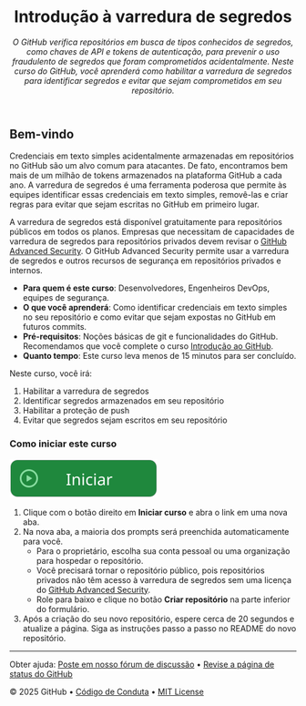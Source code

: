 <header>

# Introdução à varredura de segredos

_O GitHub verifica repositórios em busca de tipos conhecidos de segredos, como chaves de API e tokens de autenticação, para prevenir o uso fraudulento de segredos que foram comprometidos acidentalmente. Neste curso do GitHub, você aprenderá como habilitar a varredura de segredos para identificar segredos e evitar que sejam comprometidos em seu repositório._

</header>

## Bem-vindo

Credenciais em texto simples acidentalmente armazenadas em repositórios no GitHub são um alvo comum para atacantes. De fato, encontramos bem mais de um milhão de tokens armazenados na plataforma GitHub a cada ano. A varredura de segredos é uma ferramenta poderosa que permite às equipes identificar essas credenciais em texto simples, removê-las e criar regras para evitar que sejam escritas no GitHub em primeiro lugar.

A varredura de segredos está disponível gratuitamente para repositórios públicos em todos os planos. Empresas que necessitam de capacidades de varredura de segredos para repositórios privados devem revisar o [GitHub Advanced Security](https://docs.github.com/en/enterprise-cloud@latest/get-started/learning-about-github/about-github-advanced-security). O GitHub Advanced Security permite usar a varredura de segredos e outros recursos de segurança em repositórios privados e internos.

- **Para quem é este curso**: Desenvolvedores, Engenheiros DevOps, equipes de segurança.
- **O que você aprenderá**: Como identificar credenciais em texto simples no seu repositório e como evitar que sejam expostas no GitHub em futuros commits.
- **Pré-requisitos**: Noções básicas de git e funcionalidades do GitHub. Recomendamos que você complete o curso [Introdução ao GitHub](https://github.com/skills/introduction-to-github).
- **Quanto tempo**: Este curso leva menos de 15 minutos para ser concluído.

Neste curso, você irá:

1. Habilitar a varredura de segredos
2. Identificar segredos armazenados em seu repositório
3. Habilitar a proteção de push
4. Evitar que segredos sejam escritos em seu repositório

### Como iniciar este curso

[![start-course](https://raw.githubusercontent.com/dev-pods/introduction-to-secret-scanning/873eb13decfe79fd486ff84bd97de0dab4912d9a/images/botao.svg)](https://github.com/new?template_owner=dev-pods&template_name=introduction-to-secret-scanning&owner=%40me&name=introduction-to-secret-scanning&description=GitHub+Habilidades:+Introdução+para+Secret+Scanning&visibility=public)

1. Clique com o botão direito em **Iniciar curso** e abra o link em uma nova aba.
2. Na nova aba, a maioria dos prompts será preenchida automaticamente para você.
   - Para o proprietário, escolha sua conta pessoal ou uma organização para hospedar o repositório.
   - Você precisará tornar o repositório público, pois repositórios privados não têm acesso à varredura de segredos sem uma licença do [GitHub Advanced Security](https://docs.github.com/en/enterprise-cloud@latest/get-started/learning-about-github/about-github-advanced-security).
   - Role para baixo e clique no botão **Criar repositório** na parte inferior do formulário.
3. Após a criação do seu novo repositório, espere cerca de 20 segundos e atualize a página. Siga as instruções passo a passo no README do novo repositório.

<footer>

---

Obter ajuda: [Poste em nosso fórum de discussão](https://github.com/skills/.github/discussions) &bull; [Revise a página de status do GitHub](https://www.githubstatus.com/)

&copy; 2025 GitHub &bull; [Código de Conduta](https://www.contributor-covenant.org/version/2/1/code_of_conduct/code_of_conduct.md) &bull; [MIT License](https://gh.io/mit)

</footer>
